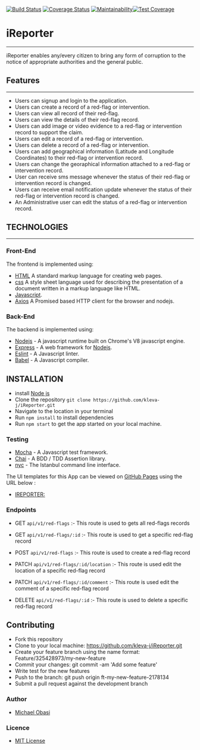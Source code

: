 [![Build Status](https://travis-ci.org/kleva-j/iReporter.svg?branch=develop)](https://travis-ci.org/kleva-j/iReporter) [![Coverage Status](https://coveralls.io/repos/github/kleva-j/iReporter/badge.svg?branch=Feature%2F%23162275644%2Fintegrate-test-coverage-reporting)](https://coveralls.io/github/kleva-j/iReporter?branch=Feature%2F%23162275644%2Fintegrate-test-coverage-reporting) [![Maintainability](https://api.codeclimate.com/v1/badges/9c8e7520be6e16b76a71/maintainability)](https://codeclimate.com/github/kleva-j/iReporter/maintainability)[![Test Coverage](https://api.codeclimate.com/v1/badges/9c8e7520be6e16b76a71/test_coverage)](https://codeclimate.com/github/kleva-j/iReporter/test_coverage)

# iReporter

___
iReporter enables any/every citizen to bring any form of corruption to the notice of appropriate authorities and the general public.

## Features

___

- Users can signup and login to the application.
- Users can create a record of a red-flag or intervention.
- Users can view all record of their red-flag.
- Users can view the details of their red-flag record.
- Users can add image or video evidence to a red-flag or intervention record to support the claim.
- Users can edit a record of a red-flag or intervention.
- Users can delete a record of a red-flag or intervention.
- Users can add geographical information (Latitude and Longitude Coordinates) to their red-flag or intervention record.
- Users can change the georaphical information attached to a red-flag or intervention record.
- User can receive sms message whenever the status of their red-flag or intervention record is changed.
- Users can receive email notification update whenever the status of their red-flag or intervention record is changed.
- An Administrative user can edit the status of a red-flag or intervention record.

## TECHNOLOGIES

---

### Front-End

The frontend is implemented using:

- [HTML](https://www.w3schools.com/Html/) A standard markup language for creating web pages.
- [css](https://www.w3schools.com/css/css_intro.asp) A style sheet language used for describing the presentation of a document written in a markup language like HTML.
- [Javascript](https://www.w3schools.com/js/default.asp).
- [Axios](https://github.com/axios/axios) A Promised based HTTP client for the browser and nodejs.

### Back-End

The backend is implemented using:

- [Nodejs](https://www.nodejs.com/en/) - A javascript runtime built on Chrome's V8 javascript engine.
- [Express](https://www.expressjs.com/) - A web framework for [Nodejs](https://www.nodejs.com/).
- [Eslint](https://www.eslint.org/) - A Javascript linter.
- [Babel](https://babeljs.io/) - A Javascript compiler.

## INSTALLATION

- install [Node js](https://nodejs.org/en/)
- Clone the repository `git clone https://github.com/kleva-j/iReporter.git` 
- Navigate to the location in your terminal
- Run `npm install` to install dependencies
- Run `npm start` to get the app started on your local machine.

### Testing

- [Mocha](https://mochajs.org/) - A Javascript test framework.
- [Chai](http://chaijs.com) - A BDD / TDD Assertion library.
- [nyc](https://github.com/istanbuljs/nyc) - The Istanbul command line interface.

The UI templates for this App can be viewed on [GitHub Pages](https://pages.github.com/) using the URL below :

- [IREPORTER:](https://kleva-j.github.io/iReporter/)

### Endpoints

- GET `api/v1/red-flags` :- This route is used to gets all red-flags records

- GET `api/v1/red-flags/:id` :- This route is used to get a specific red-flag record

- POST `api/v1/red-flags` :- This route is used to create a red-flag record

- PATCH `api/v1/red-flags/:id/location` :- This route is used edit the location of a specific red-flag record

- PATCH `api/v1/red-flags/:id/comment` :- This route is used edit the comment of a specific red-flag record

- DELETE `api/v1/red-flags/:id` :- This route is used to delete a specific red-flag record

## Contributing

- Fork this repository
- Clone to your local machine: https://github.com/kleva-j/iReporter.git
- Create your feature branch using the name format: Feature/325428973/my-new-feature
- Commit your changes: git commit -am 'Add some feature'
- Write test for the new features
- Push to the branch: git push origin ft-my-new-feature-2178134
- Submit a pull request against the development branch

### Author

- [Michael Obasi](maito:kasmickleva@gmail.com)

### Licence

- [MIT License](https://github.com/kleva-j/iReporter/blob/develop/LICENSE)